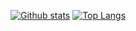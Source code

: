 [![Github stats](https://github-readme-stats.vercel.app/api?username=RandsX&show_icons=true&include_all_commits=true&hide_border=true&bg_color=282A36&icon_color=686868&title_color=57c7ff&text_color=9aedfe&custom_title=My+Github+Stats)](https://github.com/RandsX/RandsX/)
[![Top Langs](https://github-readme-stats.vercel.app/api/top-langs/?username=RandsX&layout=compact&hide_border=true&bg_color=282A36&icon_color=686868&title_color=57c7ff&text_color=9aedfe)](https://github.com/RandsX/RandsX/)
